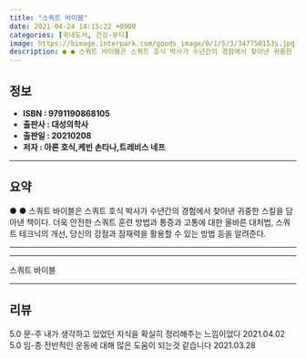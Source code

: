 ```yaml
---
title: "스쿼트 바이블"
date: 2021-04-24 14:15:22 +0900
categories: [국내도서, 건강-뷰티]
image: https://bimage.interpark.com/goods_image/0/1/5/3/347750153s.jpg
description: ● ● 스쿼트 바이블은 스쿼트 호식 박사가 수년간의 경험에서 찾아낸 귀중한 스킬을 담아낸 책이다. 더욱 안전한 스쿼트 훈련 방법과 통증과 고통에 대한 올바른 대처법, 스쿼트 테크닉의 개선, 당신의 강점과 잠재력을 활용할 수 있는 방법 등을 알려준다. &#x0D;
---
```


## **정보**

- **ISBN : 9791190868105**
- **출판사 : 대성의학사**
- **출판일 : 20210208**
- **저자 : 아론 호식,케빈 손타나,트레비스 네프**

------



## **요약**

●  ●  스쿼트 바이블은 스쿼트 호식 박사가 수년간의 경험에서 찾아낸 귀중한 스킬을 담아낸 책이다. 더욱 안전한 스쿼트 훈련 방법과 통증과 고통에 대한 올바른 대처법, 스쿼트 테크닉의 개선, 당신의 강점과 잠재력을 활용할 수 있는 방법 등을 알려준다. &#x0D;

------



------


스쿼트 바이블 

------


## **리뷰** 

5.0 문-주 내가 생각하고 있었던 지식을 확실히 정리해주는 느낌이었다 2021.04.02 <br/>5.0 임-종 전반적인 운동에 대해 많은 도움이 되는것 같습니다 2021.03.28 <br/>